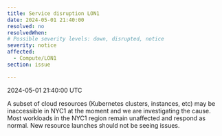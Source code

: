 ```yaml
---
title: Service disruption LON1
date: 2024-05-01 21:40:00
resolved: no
resolvedWhen: 
# Possible severity levels: down, disrupted, notice
severity: notice
affected:
  - Compute/LON1
section: issue

---
```


2024-05-01 21:40:00 UTC

A subset of cloud resources (Kubernetes clusters, instances, etc) may be inaccessible in NYC1 at the moment and we are investigating the cause.
Most workloads in the NYC1 region remain unaffected and respond as normal. New resource launches should not be seeing issues.
